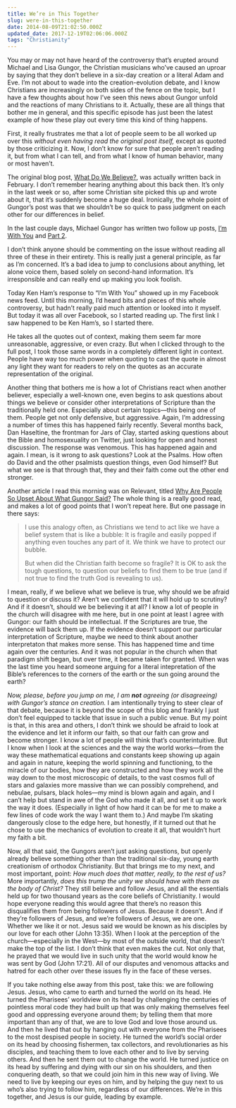 ```yaml
---
title: We’re in This Together
slug: were-in-this-together
date: 2014-08-09T21:02:50.000Z
updated_date: 2017-12-19T02:06:06.000Z
tags: "Christianity"
---
```


You may or may not have heard of the controversy that’s erupted around Michael and Lisa Gungor, the Christian musicians who’ve caused an uproar by saying that they don’t believe in a six-day creation or a literal Adam and Eve. I’m not about to wade into the creation-evolution debate, and I know Christians are increasingly on both sides of the fence on the topic, but I have a few thoughts about how I’ve seen this news about Gungor unfold and the reactions of many Christians to it. Actually, these are all things that bother me in general, and this specific episode has just been the latest example of how these play out every time this kind of thing happens.

First, it really frustrates me that a lot of people seem to be all worked up over this *without even having read the original post itself,* except as quoted by those criticizing it. Now, I don’t know for sure that people aren’t reading it, but from what I can tell, and from what I know of human behavior, many or most haven’t.

The original blog post, [What Do We Believe?](http://gungormusic.com/2014/02/what-do-we-believe/), was actually written back in February. I don’t remember hearing anything about this back then. It’s only in the last week or so, after some Christian site picked this up and wrote about it, that it’s suddenly become a huge deal. Ironically, the whole point of Gungor’s post was that we shouldn’t be so quick to pass judgment on each other for our differences in belief.

In the last couple days, Michael Gungor has written two follow up posts, [I’m With You](http://gungormusic.com/2014/08/im-with-you/) and [Part 2](http://gungormusic.com/2014/08/im-with-you-part-2/).

I don’t think anyone should be commenting on the issue without reading all three of these in their entirety. This is really just a general principle, as far as I’m concerned. It’s a bad idea to jump to conclusions about anything, let alone voice them, based solely on second-hand information. It’s irresponsible and can really end up making you look foolish.

Today Ken Ham’s response to “I’m With You” showed up in my Facebook news feed. Until this morning, I’d heard bits and pieces of this whole controversy, but hadn’t really paid much attention or looked into it myself. But today it was all over Facebook, so I started reading up. The first link I saw happened to be Ken Ham’s, so I started there.

He takes all the quotes out of context, making them seem far more unreasonable, aggressive, or even crazy. But when I clicked through to the full post, I took those same words in a completely different light in context. People have way too much power when quoting to cast the quote in almost any light they want for readers to rely on the quotes as an accurate representation of the original.

Another thing that bothers me is how a lot of Christians react when another believer, especially a well-known one, even begins to ask questions about things we believe or consider other interpretations of Scripture than the traditionally held one. Especially about certain topics—this being one of them. People get not only defensive, but aggressive. Again, I’m addressing a number of times this has happened fairly recently. Several months back, Dan Haseltine, the frontman for Jars of Clay, started asking questions about the Bible and homosexuality on Twitter, just looking for open and honest discussion. The response was venomous. This has happened again and again. I mean, is it wrong to ask questions? Look at the Psalms. How often do David and the other psalmists question things, even God himself? But what we see is that through that, they and their faith come out the other end stronger.

Another article I read this morning was on Relevant, titled [Why Are People So Upset About What Gungor Said?](http://www.relevantmagazine.com/current/why-are-people-so-upset-about-what-gungor-said) The whole thing is a really good read, and makes a lot of good points that I won’t repeat here. But one passage in there says:

> I use this analogy often, as Christians we tend to act like we have a belief system that is like a bubble: It is fragile and easily popped if anything even touches any part of it. We think we have to protect our bubble.
> 
> But when did the Christian faith become so fragile? It is OK to ask the tough questions, to question our beliefs to find them to be true (and if not true to find the truth God is revealing to us).

I mean, really, if we believe what we believe is true, why should we be afraid to question or discuss it? Aren’t we confident that it will hold up to scrutiny? And if it doesn’t, should we be believing it at all? I know a lot of people in the church will disagree with me here, but in one point at least I agree with Gungor: our faith should be intellectual. If the Scriptures are true, the evidence will back them up. If the evidence doesn’t support our particular interpretation of Scripture, maybe we need to think about another interpretaton that makes more sense. This has happened time and time again over the centuries. And it was not popular in the church when that paradigm shift began, but over time, it became taken for granted. When was the last time you heard someone arguing for a literal intepretation of the Bible’s references to the corners of the earth or the sun going around the earth?

*Now, please, before you jump on me, I am **not** agreeing (or disagreeing) with Gungor’s stance on creation.* I am intentionally trying to steer clear of that debate, because it is beyond the scope of this blog and frankly I just don’t feel equipped to tackle that issue in such a public venue. But my point is that, in this area and others, I don’t think we should be afraid to look at the evidence and let it inform our faith, so that our faith can grow and become stronger. I know a lot of people will think that’s counterintuitive. But I know when I look at the sciences and the way the world works—from the way these mathematical equations and constants keep showing up again and again in nature, keeping the world spinning and functioning, to the miracle of our bodies, how they are constructed and how they work all the way down to the most microscopic of details, to the vast cosmos full of stars and galaxies more massive than we can possibly comprehend, and nebulae, pulsars, black holes—my mind is blown again and again, and I can’t help but stand in awe of the God who made it all, and set it up to work the way it does. (Especially in light of how hard it can be for me to make a few lines of code work the way I want them to.) And maybe I’m skating dangerously close to the edge here, but honestly, if it turned out that he chose to use the mechanics of evolution to create it all, that wouldn’t hurt my faith a bit.

Now, all that said, the Gungors aren’t just asking questions, but openly already believe something other than the traditional six-day, young earth creationism of orthodox Christianity. But that brings me to my next, and most important, point: *How much does that matter, really, to the rest of us?* More importantly, *does this trump the unity we should have with them as the body of Christ?* They still believe and follow Jesus, and all the essentials held up for two thousand years as the core beliefs of Christianity. I would hope everyone reading this would agree that there’s no reason this disqualifies them from being followers of Jesus. Because it doesn’t. And if they’re followers of Jesus, and we’re followers of Jesus, we are one. Whether we like it or not. Jesus said we would be known as his disciples by our love for each other (John 13:35). When I look at the perception of the church—especially in the West—by most of the outside world, that doesn’t make the top of the list. I don’t think that even makes the cut. Not only that, he prayed that we would live in such unity that the world would know he was sent by God (John 17:21). All of our disputes and venomous attacks and hatred for each other over these issues fly in the face of these verses.

If you take nothing else away from this post, take this: we are following Jesus. Jesus, who came to earth and turned the world on its head. He turned the Pharisees’ worldview on its head by challenging the centuries of pointless moral code they had built up that was only making themselves feel good and oppressing everyone around them; by telling them that more important than any of that, we are to love God and love those around us. And then he lived that out by hanging out with everyone from the Pharisees to the most despised people in society. He turned the world’s social order on its head by choosing fishermen, tax collectors, and revolutionaries as his disciples, and teaching them to love each other and to live by serving others. And then he sent them out to change the world. He turned justice on its head by suffering and dying with our sin on his shoulders, and then conquering death, so that we could join him in this new way of living. We need to live by keeping our eyes on him, and by helping the guy next to us who’s also trying to follow him, regardless of our differences. We’re in this together, and Jesus is our guide, leading by example.
